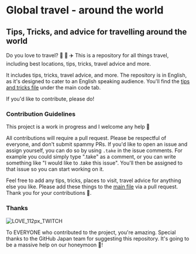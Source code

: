 # Global travel - around the world

## Tips, Tricks, and advice for travelling around the world

Do you love to travel? :train: 🚌 :airplane: This is a repository for all things travel, including best locations, tips, tricks, travel advice and more.

It includes tips, tricks, travel advice, and more. The repository is in English, as it's designed to cater to an English speaking audience. You'll find the [tips and tricks file](https://github.com/mishmanners/Japan/blob/main/JapanTravelTips.md) under the main code tab.

If you'd like to contribute, please do!

### Contribution Guidelines

This project is a work in progress and I welcome any help 🙏

All contributions will require a pull request. Please be respectful of everyone, and don't submit spammy PRs. If you'd like to open an issue and assign yourself, you can do so by using `.take` in the issue comments. For example you could simply type ".take" as a comment, or you can write something like "I would like to .take this issue". You'll then be assigned to that issue so you can start working on it.

Feel free to add any tips, tricks, places to visit, travel advice for anything else you like. Please add these things to the [main file](https://github.com/mishmanners/Japan/blob/main/JapanTravelTips.md) via a pull request. Thank you for your contributions 💙.

### Thanks
![LOVE_112px_TWITCH](https://user-images.githubusercontent.com/36594527/197941418-51f34871-5968-4bb2-8813-52e276ed4735.gif)

To EVERYONE who contributed to the project, you're amazing. Special thanks to the GitHub Japan team for suggesting this repository. It's going to be a massive help on our honeymoon 💍!

